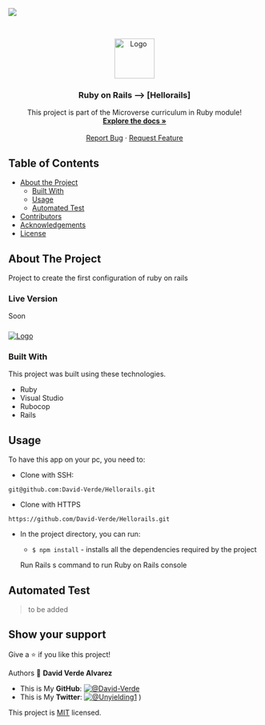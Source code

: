 ![](https://img.shields.io/badge/Microverse-blueviolet)

<br />
<p align="center">
  <a href="https://github.com/David-Verde/Hellorails">
    <img src="/src/logo-david-nuevo-2021.png" alt="Logo" width="80" height="80">
  </a>

  <h3 align="center">Ruby on Rails --> [Hellorails]</h3>

  <p align="center">
    This project is part of the Microverse curriculum in Ruby module!
    <br />
    <a href="https://github.com/David-Verde/Hellorails"><strong>Explore the docs »</strong></a>
    <br />
    <br />
    <a href="https://github.com/David-Verde/Hellorails/issues">Report Bug</a>
    ·
    <a href="https://github.com/David-Verde/Hellorails/issuess">Request Feature</a>
  </p>
</p>

<!-- TABLE OF CONTENTS -->
## Table of Contents

* [About the Project](#about-the-project)
  * [Built With](#built-with)
  * [Usage](#usage)
  * [Automated Test](#automated-test)
* [Contributors](#contributors)
* [Acknowledgements](#acknowledgements)
* [License](#license)

<!-- ABOUT THE PROJECT -->
## About The Project
Project to create the first configuration of ruby on rails

### Live Version
Soon

###
 <a href="https://github.com/David-Verde/Hellorails">
    <img src="/Hellorails/app/assets/logo-david-nuevo-2021.png" alt="Logo">
  </a>

### Built With
This project was built using these technologies.
* Ruby
* Visual Studio
* Rubocop
* Rails


<!-- INSTALLATION -->
## Usage

To have this app on your pc, you need to:

  - Clone with SSH:
  ```
git@github.com:David-Verde/Hellorails.git
  ```
  - Clone with HTTPS
  ```
https://github.com/David-Verde/Hellorails.git
  ```

* In the project directory, you can run:

  - `$ npm install` - installs all the dependencies required by the project

  Run Rails s command to run Ruby on Rails console

## Automated Test
 > to be added



## Show your support

Give a :star: if you like this project!




Authors
👤 **David Verde Alvarez**
- This is My **GitHub**: [![@David-Verde](https://img.shields.io/github/followers/omarramoun?label=David&style=social)](https://github.com/David-Verde)
- This is My **Twitter**: [![@Unyielding1](https://img.shields.io/twitter/follow/omarramoun?label=David16&style=social)](https://twitter.com/UnyieldingOne)
)



This project is [MIT](https://github.com/David-Verde/opp-school-library-app-/blob/associations/LICENSE) licensed.


